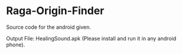 # Raga-Origin-Finder

Source code for the android given.

Output File: HealingSound.apk (Please install and run it in any android phone).
